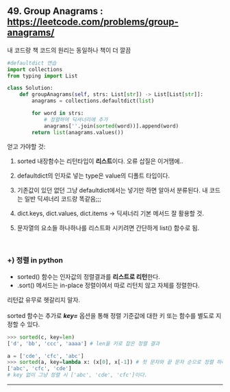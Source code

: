 ## 49. Group Anagrams : https://leetcode.com/problems/group-anagrams/  

내 코드랑 책 코드의 원리는 동일하나 책이 더 깔끔

```python \
#defaultdict 연습
import collections
from typing import List

class Solution:
    def groupAnagrams(self, strs: List[str]) -> List[List[str]]:
        anagrams = collections.defaultdict(list)

        for word in strs:
            # 정렬하여 딕셔너리에 추가
            anagrams[''.join(sorted(word))].append(word)
        return list(anagrams.values())
```

얻고 가야할 것: 
1. sorted 내장함수는 리턴타입이 **리스트**이다. 오류 삽질은 이거땜에..  

2. defaultdict의 인자로 넣는 type은 value의 디폴트 타입이다.

3. 기존값이 있던 없던 그냥 defaultdict에서는 넣기만 하면 알아서 분류된다. 내 코드는 일반 딕셔너리 코드랑 똑같음;;;  

4. dict.keys, dict.values, dict.items -> 딕셔너리 기본 메서드 잘 활용할 것.

5. 문자열의 요소들 하나하나를 리스트화 시키려면 간단하게 list() 함수로 됨.

<br>  

### +) 정렬 in python  

- sorted() 함수는 인자값의 정렬결과를 **리스트로 리턴**한다.  
- .sort() 메서드는 in-place 정렬이여서 따로 리턴치 않고 자체를 정렬한다.  

리턴값 유무로 헷갈리지 말자.  
<br>
sorted 함수는 추가로 ***key=*** 옵션을 통해 정렬 기준값에 대한 키 또는 함수를 별도로 지정할 수 있다.  

```python
>>> sorted(c, key=len)
['d', 'bb', 'ccc', 'aaaa'] # len을 키로 잡은 정렬 결과

a = ['cde', 'cfc', 'abc']
>>> sorted(a, key=lambda x: (x[0], x[-1]) # 첫 문자와 끝 문자 순으로 정렬 하라는 key.
['abc', 'cfc', 'cde']
# key 없이 그냥 정렬 시 ['abc', 'cde', 'cfc']이다.
```
---  



